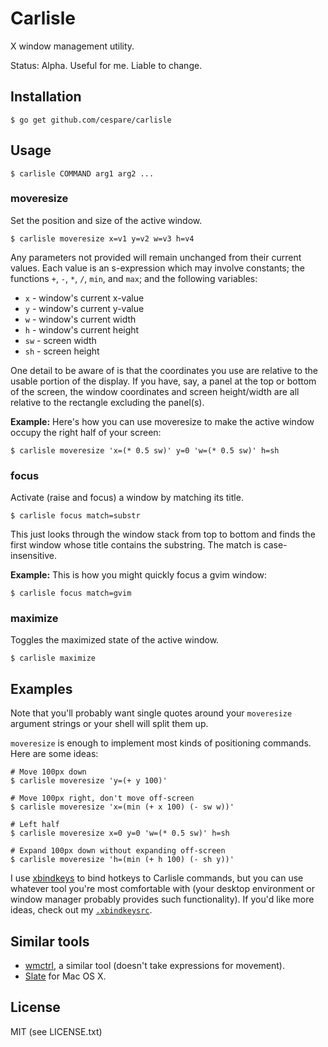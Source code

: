 # Carlisle

X window management utility.

Status: Alpha. Useful for me. Liable to change.

## Installation

    $ go get github.com/cespare/carlisle

## Usage

    $ carlisle COMMAND arg1 arg2 ...

### moveresize

Set the position and size of the active window.

    $ carlisle moveresize x=v1 y=v2 w=v3 h=v4

Any parameters not provided will remain unchanged from their current values. Each value is an s-expression
which may involve constants; the functions `+`, `-`, `*`, `/`, `min`, and `max`; and the following variables:

* `x` - window's current x-value
* `y` - window's current y-value
* `w` - window's current width
* `h` - window's current height
* `sw` - screen width
* `sh` - screen height

One detail to be aware of is that the coordinates you use are relative to the usable portion of the display.
If you have, say, a panel at the top or bottom of the screen, the window coordinates and screen height/width
are all relative to the rectangle excluding the panel(s).

**Example:** Here's how you can use moveresize to make the active window occupy the right half of your screen:

    $ carlisle moveresize 'x=(* 0.5 sw)' y=0 'w=(* 0.5 sw)' h=sh

### focus

Activate (raise and focus) a window by matching its title.

    $ carlisle focus match=substr

This just looks through the window stack from top to bottom and finds the first window whose title contains
the substring. The match is case-insensitive.

**Example:** This is how you might quickly focus a gvim window:

    $ carlisle focus match=gvim

### maximize

Toggles the maximized state of the active window.

    $ carlisle maximize

## Examples

Note that you'll probably want single quotes around your `moveresize` argument strings or your shell will
split them up.

`moveresize` is enough to implement most kinds of positioning commands. Here are some ideas:

```
# Move 100px down
$ carlisle moveresize 'y=(+ y 100)'

# Move 100px right, don't move off-screen
$ carlisle moveresize 'x=(min (+ x 100) (- sw w))'

# Left half
$ carlisle moveresize x=0 y=0 'w=(* 0.5 sw)' h=sh

# Expand 100px down without expanding off-screen
$ carlisle moveresize 'h=(min (+ h 100) (- sh y))'
```

I use [xbindkeys](http://www.nongnu.org/xbindkeys) to bind hotkeys to Carlisle commands, but you can use
whatever tool you're most comfortable with (your desktop environment or window manager probably provides such
functionality). If you'd like more ideas, check out my
[`.xbindkeysrc`](https://github.com/cespare/dotfiles/blob/master/.xbindkeysrc).

## Similar tools

* [wmctrl](http://tomas.styblo.name/wmctrl/), a similar tool (doesn't take expressions for movement).
* [Slate](https://github.com/jigish/slate) for Mac OS X.

## License

MIT (see LICENSE.txt)

